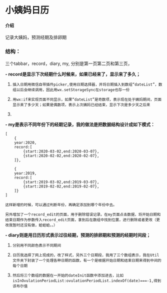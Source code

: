 # 小姨妈日历

#### 介绍
记录大姨妈，预测经期及排卵期


### 结构：
三个tabbar，record，diary, my, 分别是第一页第二页和第三页，

 **- record是显示下次经期什么时候来，如果已经来了，显示来了多久；** 


1.     插入日期用微信自带插件picker,使用日期选择器，并将日期插入到数组“dateList”，数组以后会继续调用，因此用wx.setStorageSync在storage也存一份
1.     用wx:if来实现页面不同显示，如果“dateList”是奇数项，表示现在处于姨妈期间，页面显示来了多少天；如果是偶数项，表示上次姨妈已经结束，显示下次是多少天之后来
1. 



 **- my是表示不同年份下的经期记录，我的做法是把数据结构设计成如下模式：** 


    [
        {
        year:2020,
        record:[
            {start:2020-03-02,end:2020-03-07},
            {start:2020-02-02,end:2020-02-07},
        ]},
    
        {
        year:2019,
        record:[
            {start:2019-03-02,end:2019-03-07},
            {start:2019-02-02,end:2019-02-07},
        ]}
    ]
    
    这样新增的时候，可以通过判断年份，再确定添加到哪个年份中去。
    
    另外增加了一个record_edit的页面，用于删除错误记录。在my页面点击数据，将开始日期和结束日期作为参数传入record_edit页面，拿到后在数组中找到位置，进行删除或者更改（更改我暂时还没有做，蛤蛤蛤。。）



 **- diary则是用日历形式表示过往经期，预测的排卵期和预测的经期时间段；** 

1.     分别用不同颜色表示不同期间
1.     日历我选择了网上现成的，改了样式，另外三个日期段，我用了三个数组表示，我在Util文件夹下封装了一个处理各种日期的函数，有一个是根据开始日期和结束日期来得到中间的每个日期
1.     然后将三个数组的数据在一开始的dateInit函数中添加进去，比如isInOvulationPeriodList:ovulationPeriodList.indexOf(date)===-1,得到该布尔值


